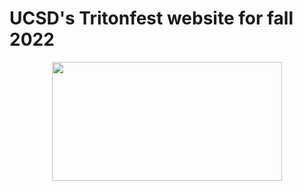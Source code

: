 # UCSD's Tritonfest website for fall 2022

<p align="center">
  <img width="368" height="190" src="http://www.fillmurray.com/460/30](http://www.fillmurray.com/460/300](https://raw.githubusercontent.com/austinhuynh/tritonfest-fall22/main/assets/images/triton-fest-header.svg">
</p>
